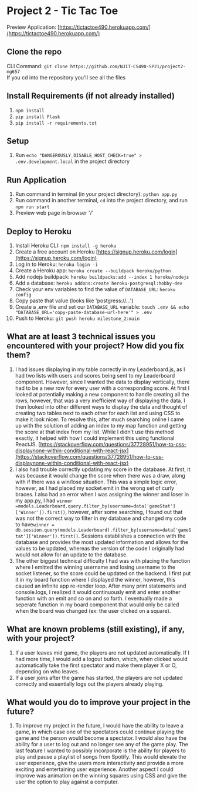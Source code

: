 # Project 2 - Tic Tac Toe
Preview Application: [https://tictactoe490.herokuapp.com/](https://tictactoe490.herokuapp.com/)
## Clone the repo
CLI Command: `git clone https://github.com/NJIT-CS490-SP21/project2-mg657`
<br /> If you cd into the repository you'll see all the files

## Install Requirements (if not already installed)
1. `npm install`
2. `pip install Flask`
3. `pip install -r requirements.txt`
## Setup
1. Run `echo "DANGEROUSLY_DISABLE_HOST_CHECK=true" > .env.development.local` in the project directory

## Run Application
1. Run command in terminal (in your project directory): `python app.py`
2. Run command in another terminal, `cd` into the project directory, and run `npm run start`
3. Preview web page in browser '/'

## Deploy to Heroku
1. Install Heroku CLI: `npm install -g heroku` 
2. Create a free account on Heroku [https://signup.heroku.com/login](https://signup.heroku.com/login)
3. Log in to Heroku: `heroku login -i`
4. Create a Heroku app: `heroku create --buildpack heroku/python`
5. Add nodejs buildpack: `heroku buildpacks:add --index 1 heroku/nodejs`
6. Add a database: `heroku addons:create heroku-postgresql:hobby-dev`
7. Check your env variables to find the value of `DATABASE_URL`: `heroku config`
8. Copy paste that value (looks like 'postgress://...')
9. Create a .env file and set our `DATABASE_URL` variable: `touch .env && echo "DATABASE_URL='copy-paste-database-url-here'" > .env`
10. Push to Heroku: `git push heroku milestone_2:main`
## What are at least 3 technical issues you encountered with your project? How did you fix them?
1. I had issues displaying in my table correctly in my Leaderboard.js, as I had two lists with users and scores being sent to my Leaderboard component. However, since I wanted the data to display vertically, there had to be a new row for every user with a corresponding score. At first I looked at potentially making a new component to handle creating all the rows, however, that was a very inefficient way of displaying the data. I then looked into other different ways to display the data and thought of creating two tables next to each other for each list and using CSS to make it look nicer. To resolve this, after much searching online I came up with the solution of adding an index to my map function and getting the score at that index from my list. While I didn’t use this method exactly, it helped with how I could implement this using functional ReactJS. [https://stackoverflow.com/questions/37728951/how-to-css-displaynone-within-conditional-with-react-jsx](https://stackoverflow.com/questions/37728951/how-to-css-displaynone-within-conditional-with-react-jsx)
2. I also had trouble correctly updating my score in the database. At first, it was because it would change the score when there was a draw, along with if there was a win/lose situation. This was a simple logic error, however, as I had placed my socket.emit in the wrong set of curly braces. I also had an error when I was assigning the winner and loser in my app.py, I had `winner =models.Leaderboard.query.filter_by(username=data['gameStat']['Winner']).first()`, however, after some searching, I found out that was not the correct way to filter in my database and changed my code to have`winner = db.session.query(models.Leaderboard).filter_by(username=data['gameStat']['Winner']).first()`. Sessions establishes a connection with the database and provides the most updated information and allows for the values to be updated, whereas the version of the code I originally had would not allow for an update to the database.
3. The other biggest technical difficulty I had was with placing the function where I emitted the winning username and losing username to the socket listener, so the score could be updated on the backend. I first put it in my board function where I displayed the winner, however, this caused an infinite app re-render loop. After many print statements and console.logs, I realized it would continuously emit and enter another function with an emit and so on and so forth. I eventually made a seperate function in my board component that would only be called when the board was changed (ex: the user clicked on a square). 
## What are known problems (still existing), if any, with your project? 
1. If a user leaves mid game, the players are not updated automatically. If I had more time, I would add a logout button, which, when clicked would automatically take the first spectator and make them player X or O, depending on who leaves. 
2. If a user joins after the game has started, the players are not updated correctly and essentially logs out the players already playing.
## What would you do to improve your project in the future?
1. To improve my project in the future, I would have the ability to leave a game, in which case one of the spectators could continue playing the game and the person would become a spectator. I would also have the ability for a user to log out and no longer see any of the game play. The last feature I wanted to possibly incorporate is the ability for players to play and pause a playlist of songs from Spotify. This would elevate the user experience, give the users more interactivity and provide a more exciting and entertaining user experience. Another aspect I could improve was animation on the winning squares using CSS and give the user the option to play against a computer.
